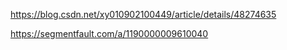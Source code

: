 https://blog.csdn.net/xy010902100449/article/details/48274635


https://segmentfault.com/a/1190000009610040
